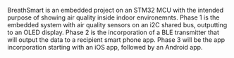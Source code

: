 BreathSmart is an embedded project on an STM32 MCU with the intended purpose of showing air quality inside indoor environemnts.
Phase 1 is the embedded system with air quality sensors on an i2C shared bus, outputting to an OLED display.
Phase 2 is the incorporation of a BLE transmitter that will output the data to a recipient smart phone app.
Phase 3 will be the app incorporation starting with an iOS app, followed by an Android app.
